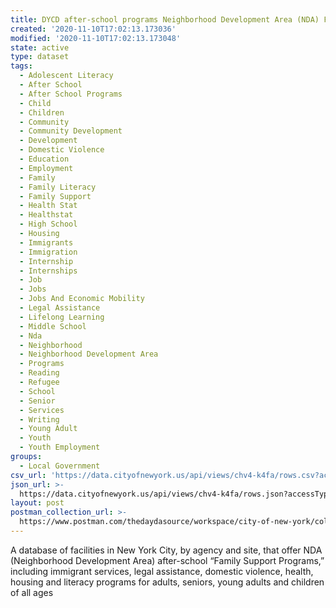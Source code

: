 ```yaml
---
title: DYCD after-school programs Neighborhood Development Area (NDA) Family Support
created: '2020-11-10T17:02:13.173036'
modified: '2020-11-10T17:02:13.173048'
state: active
type: dataset
tags:
  - Adolescent Literacy
  - After School
  - After School Programs
  - Child
  - Children
  - Community
  - Community Development
  - Development
  - Domestic Violence
  - Education
  - Employment
  - Family
  - Family Literacy
  - Family Support
  - Health Stat
  - Healthstat
  - High School
  - Housing
  - Immigrants
  - Immigration
  - Internship
  - Internships
  - Job
  - Jobs
  - Jobs And Economic Mobility
  - Legal Assistance
  - Lifelong Learning
  - Middle School
  - Nda
  - Neighborhood
  - Neighborhood Development Area
  - Programs
  - Reading
  - Refugee
  - School
  - Senior
  - Services
  - Writing
  - Young Adult
  - Youth
  - Youth Employment
groups:
  - Local Government
csv_url: 'https://data.cityofnewyork.us/api/views/chv4-k4fa/rows.csv?accessType=DOWNLOAD'
json_url: >-
  https://data.cityofnewyork.us/api/views/chv4-k4fa/rows.json?accessType=DOWNLOAD
layout: post
postman_collection_url: >-
  https://www.postman.com/thedaydasource/workspace/city-of-new-york/collection/15909983-e9d56751-cba9-44bf-ab5f-05d021b66600
---
```

A database of facilities in New York City, by agency and site, that offer NDA (Neighborhood Development Area) after-school “Family Support Programs,” including immigrant services, legal assistance, domestic violence, health, housing and literacy programs for adults, seniors, young adults and children of all ages

